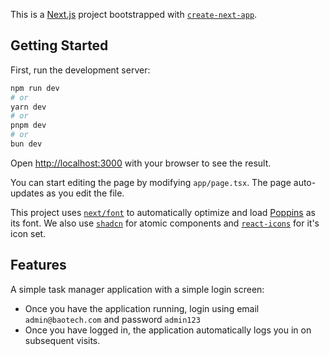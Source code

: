 This is a [Next.js](https://nextjs.org) project bootstrapped with [`create-next-app`](https://nextjs.org/docs/app/api-reference/cli/create-next-app).

## Getting Started

First, run the development server:

```bash
npm run dev
# or
yarn dev
# or
pnpm dev
# or
bun dev
```

Open [http://localhost:3000](http://localhost:3000) with your browser to see the result.

You can start editing the page by modifying `app/page.tsx`. The page auto-updates as you edit the file.

This project uses [`next/font`](https://nextjs.org/docs/app/building-your-application/optimizing/fonts) to automatically optimize and load [Poppins](https://vercel.com/font) as its font. We also use [`shadcn`]() for atomic components and [`react-icons`]() for it's icon set.

## Features 

A simple task manager application with a simple login screen:

- Once you have the application running, login using email `admin@baotech.com` and password `admin123`
- Once you have logged in, the application automatically logs you in on subsequent visits. 

